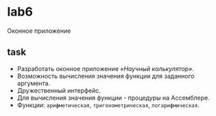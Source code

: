 # lab6
Оконное приложение

## task
* Разработать оконное приложение *«Научный калькулятор»*.
* Возможность вычисления значения функции для заданного аргумента.
* Дружественный интерфейс.
* Для вычисления значения функции - процедуры на Ассемблере.
* Функции: `арифметическая`, `тригонометрическая`, `логарифмическая`.
